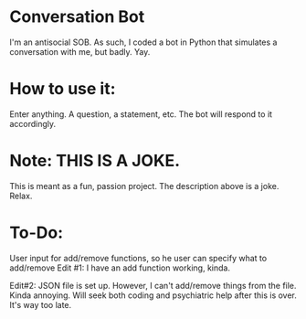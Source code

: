 # Conversation Bot
 I'm an antisocial SOB. As such, I coded a bot in Python that simulates a conversation with me, but badly. Yay.

 # How to use it:
 Enter anything. A question, a statement, etc. The bot will respond to it accordingly.

# Note: THIS IS A JOKE.
This is meant as a fun, passion project. The description above is a joke.
Relax.

# To-Do:
User input for add/remove functions, so he user can specify what to add/remove
Edit #1: I have an add function working, kinda.

Edit#2: JSON file is set up. However, I can't add/remove things from the file. Kinda annoying. Will seek both coding and psychiatric help after this is over. It's way too late.